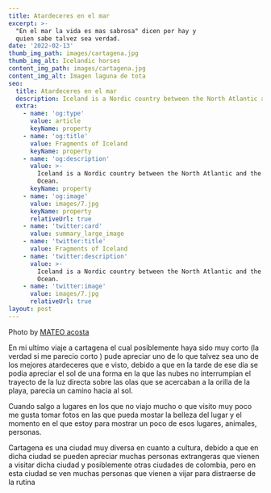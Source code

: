 ```yaml
---
title: Atardeceres en el mar 
excerpt: >-
  "En el mar la vida es mas sabrosa" dicen por hay y 
  quien sabe talvez sea verdad. 
date: '2022-02-13'
thumb_img_path: images/cartagena.jpg
thumb_img_alt: Icelandic horses
content_img_path: images/cartagena.jpg
content_img_alt: Imagen laguna de tota
seo:
  title: Atardeceres en el mar 
  description: Iceland is a Nordic country between the North Atlantic and the Arctic Ocean.
  extra:
    - name: 'og:type'
      value: article
      keyName: property
    - name: 'og:title'
      value: Fragments of Iceland
      keyName: property
    - name: 'og:description'
      value: >-
        Iceland is a Nordic country between the North Atlantic and the Arctic
        Ocean.
      keyName: property
    - name: 'og:image'
      value: images/7.jpg
      keyName: property
      relativeUrl: true
    - name: 'twitter:card'
      value: summary_large_image
    - name: 'twitter:title'
      value: Fragments of Iceland
    - name: 'twitter:description'
      value: >-
        Iceland is a Nordic country between the North Atlantic and the Arctic
        Ocean.
    - name: 'twitter:image'
      value: images/7.jpg
      relativeUrl: true
layout: post
---
```


Photo by [MATEO acosta](https://www.instagram.com/davimatco/?hl=es-la)

En mi ultimo viaje a cartagena el cual posiblemente haya sido muy corto (la verdad si me parecio corto ) pude apreciar uno de lo que talvez sea uno de los mejores atardeceres que e visto, debido a que en la tarde de ese dia se podia apreciar el sol de una forma en la que las nubes no interrumpian el trayecto de la luz directa sobre las olas que se acercaban a la orilla de la playa, parecia un camino hacia al sol. 

Cuando salgo a lugares en los que no viajo mucho o que visito muy poco me gusta tomar fotos en las que pueda mostar la belleza del lugar y el momento en el que estoy para mostrar un poco de esos lugares, animales, personas. 

Cartagena es una ciudad muy diversa en cuanto a cultura, debido a que en dicha ciudad se pueden apreciar muchas personas extrangeras que vienen a visitar dicha ciudad y posiblemente otras ciudades de colombia, pero en esta ciudad se ven muchas personas que vienen a vijar para distraerse de la rutina  


